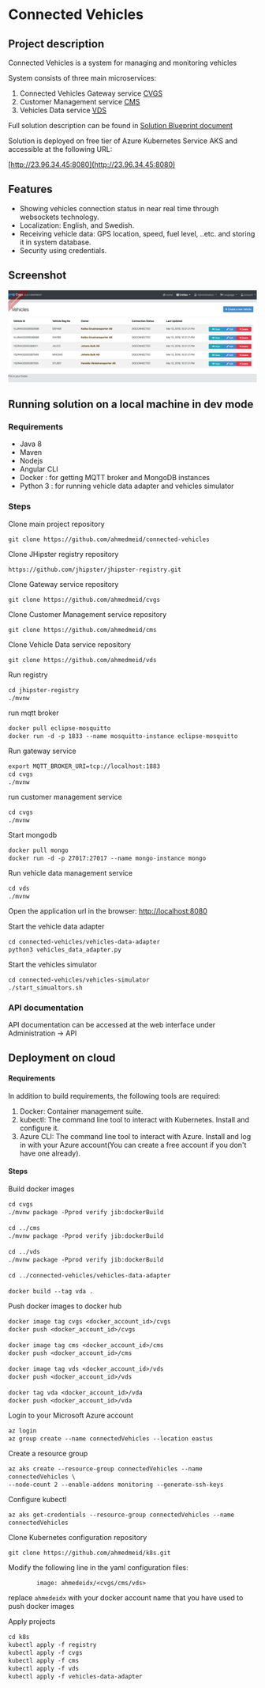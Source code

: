 # Connected Vehicles

## Project description

Connected Vehicles is a system for managing and monitoring vehicles 

System consists of three main microservices:

1. Connected Vehicles Gateway service    [CVGS](https://github.com/ahmedmeid/cvgs)
2. Customer Management service           [CMS](https://github.com/ahmedmeid/cms)
3. Vehicles Data service                 [VDS](https://github.com/ahmedmeid/vds)

Full solution description can be found in [Solution Blueprint document](SolutionBlueprint.md)

Solution is deployed on free tier of Azure Kubernetes Service AKS and accessible at the following URL:

[http://23.96.34.45:8080](http://23.96.34.45:8080)


## Features

* Showing vehicles connection status in near real time through websockets technology.
* Localization: English, and Swedish.
* Receiving vehicle data: GPS location, speed, fuel level, ..etc. and storing it in system database.
* Security using credentials.

## Screenshot
![screenshot](webresources/img/screenshot.png)



## Running solution on a local machine in dev mode

### Requirements

* Java 8
* Maven
* Nodejs
* Angular CLI 
* Docker : for getting MQTT broker and MongoDB instances
* Python 3 : for running vehicle data adapter and vehicles simulator


### Steps

Clone main project repository

```
git clone https://github.com/ahmedmeid/connected-vehicles
```

Clone JHipster registry repository

```
https://github.com/jhipster/jhipster-registry.git
```

Clone Gateway service repository

```
git clone https://github.com/ahmedmeid/cvgs
```

Clone Customer Management service repository

```
git clone https://github.com/ahmedmeid/cms
```

Clone Vehicle Data service repository

```
git clone https://github.com/ahmedmeid/vds
```

Run registry


```
cd jhipster-registry
./mvnw
```

run mqtt broker

```
docker pull eclipse-mosquitto
docker run -d -p 1833 --name mosquitto-instance eclipse-mosquitto
```


Run gateway service


```
export MQTT_BROKER_URI=tcp://localhost:1883
cd cvgs
./mvnw
```

run customer management service


```
cd cvgs
./mvnw
```

Start mongodb

```
docker pull mongo
docker run -d -p 27017:27017 --name mongo-instance mongo
```


Run vehicle data management service


```
cd vds
./mvnw
```

Open the application url in the browser: [http://localhost:8080](http://localhost:8080)

Start the vehicle data adapter


```
cd connected-vehicles/vehicles-data-adapter
python3 vehicles_data_adapter.py
```


Start the vehicles simulator

```
cd connected-vehicles/vehicles-simulator
./start_simualtors.sh
```

### API documentation

API documentation can be accessed at the web interface under Administration -> API


## Deployment on cloud

#### Requirements

In addition to build requirements, the following tools are required:

1. Docker: Container management suite.
2. kubectl: The command line tool to interact with Kubernetes. Install and configure it.
3. Azure CLI: The command line tool to interact with Azure. Install and log in with your Azure account(You can create a free account if you don't have one already).

#### Steps

Build docker images

```
cd cvgs
./mvnw package -Pprod verify jib:dockerBuild

cd ../cms
./mvnw package -Pprod verify jib:dockerBuild

cd ../vds
./mvnw package -Pprod verify jib:dockerBuild

cd ../connected-vehicles/vehicles-data-adapter

docker build --tag vda .

```

Push docker images to docker hub

```
docker image tag cvgs <docker_account_id>/cvgs
docker push <docker_account_id>/cvgs

docker image tag cms <docker_account_id>/cms
docker push <docker_account_id>/cms

docker image tag vds <docker_account_id>/vds
docker push <docker_account_id>/vds

docker tag vda <docker_account_id>/vda
docker push <docker_account_id>/vda

```


Login to your Microsoft Azure account

```
az login
az group create --name connectedVehicles --location eastus
```

Create a resource group

```
az aks create --resource-group connectedVehicles --name connectedVehicles \
--node-count 2 --enable-addons monitoring --generate-ssh-keys
```
Configure kubectl

```
az aks get-credentials --resource-group connectedVehicles --name connectedVehicles
```

Clone Kubernetes configuration repository

```
git clone https://github.com/ahmedmeid/k8s.git
```

Modify the following line in the yaml configuration files:

```
        image: ahmedeidx/<cvgs/cms/vds>
```
replace ```ahmedeidx``` with your docker account name that you have used to push docker images

Apply projects

```
cd k8s
kubectl apply -f registry
kubectl apply -f cvgs
kubectl apply -f cms
kubectl apply -f vds
kubectl apply -f vehicles-data-adapter

```
